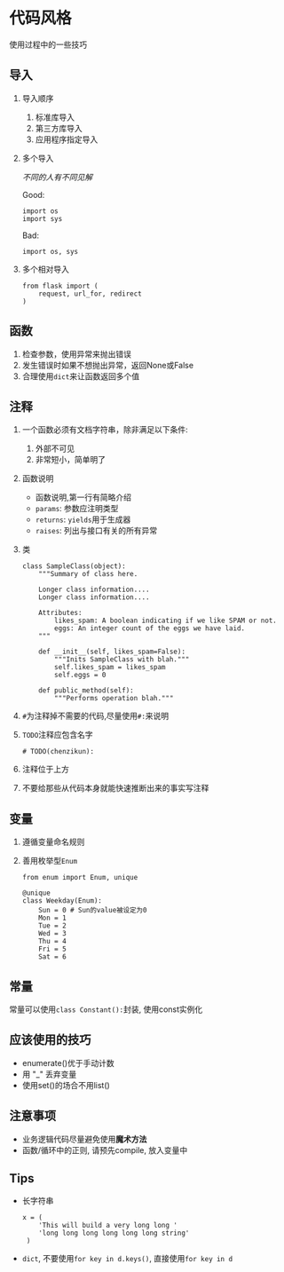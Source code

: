 # 代码风格

使用过程中的一些技巧

## 导入
1. 导入顺序
	1. 标准库导入
	2. 第三方库导入
	3. 应用程序指定导入
	
2. 多个导入

 	*不同的人有不同见解*

	Good:
	
	```
	import os
	import sys
	```
	
	Bad:
	
	`import os, sys`
	
3. 多个相对导入
	
	```
	from flask import (
		request, url_for, redirect
	)
	```		

## 函数
1. 检查参数，使用异常来抛出错误
2. 发生错误时如果不想抛出异常，返回None或False
3. 合理使用`dict`来让函数返回多个值

## 注释
1. 一个函数必须有文档字符串，除非满足以下条件:
	1. 外部不可见
	2. 非常短小，简单明了

2. 函数说明
	* 函数说明,第一行有简略介绍
	* `params`: 参数应注明类型
	* `returns`:  `yields`用于生成器
	* `raises`: 列出与接口有关的所有异常
3.	类

	```
	class SampleClass(object):
	    """Summary of class here.
	
	    Longer class information....
	    Longer class information....
	
	    Attributes:
	        likes_spam: A boolean indicating if we like SPAM or not.
	        eggs: An integer count of the eggs we have laid.
	    """

	    def __init__(self, likes_spam=False):
	        """Inits SampleClass with blah."""
	        self.likes_spam = likes_spam
	        self.eggs = 0

	    def public_method(self):
	        """Performs operation blah."""
    ```
4. `#`为注释掉不需要的代码,尽量使用`#:`来说明
5. `TODO`注释应包含名字
	
	`# TODO(chenzikun): `
	
6. 注释位于上方	
7. 不要给那些从代码本身就能快速推断出来的事实写注释
	
## 变量
1. 遵循变量命名规则
2. 善用枚举型`Enum`

	```
	from enum import Enum, unique
	
	@unique
	class Weekday(Enum):
	    Sun = 0 # Sun的value被设定为0
	    Mon = 1
	    Tue = 2
	    Wed = 3
	    Thu = 4
	    Fri = 5
	    Sat = 6
	```
	
## 常量

常量可以使用`class Constant():`封装, 使用const实例化

## 应该使用的技巧
* enumerate()优于手动计数
* 用 "_" 丢弃变量
* 使用set()的场合不用list()



## 注意事项
* 业务逻辑代码尽量避免使用**魔术方法**
* 函数/循环中的正则, 请预先compile, 放入变量中

## Tips
* 长字符串

	```
	x = (
		'This will build a very long long '
     	'long long long long long long string'
     )
    ```
* `dict`, 不要使用`for key in d.keys()`, 直接使用`for key in d`
